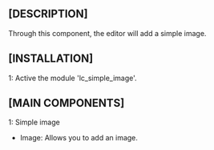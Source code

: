 [DESCRIPTION]
---------------------
Through this component, the editor will add a simple image.


[INSTALLATION]
---------------------
1: Active the module 'lc_simple_image'.


[MAIN COMPONENTS]
---------------------
1:	Simple image 
  - Image: Allows you to add an image.
